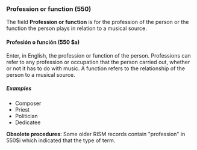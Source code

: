 ### Profession or function (550)

The field **Profession or function** is for the profession of the person or the function the person plays in relation to a musical source.

#### Profesión o función (550 $a)

Enter, in English, the profession or function of the person. Professions can refer to any profession or occupation that the person carried out, whether or not it has to do with music. A function refers to the relationship of the person to a musical source.

##### Examples
- Composer
- Priest
- Politician
- Dedicatee

**Obsolete procedures**: Some older RISM records contain "profession" in 550$i which indicated that the type of term.
